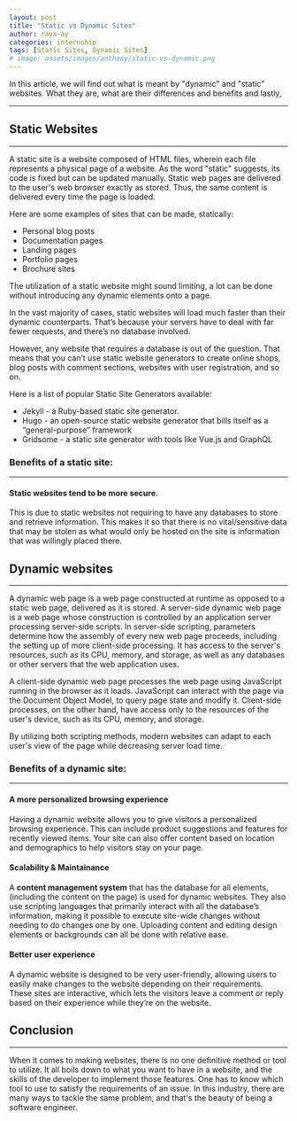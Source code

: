 ```yaml
---
layout: post
title: "Static vs Dynamic Sites"
author: raya-ay
categories: internship
tags: [Static Sites, Dynamic Sites]
# image: assets/images/anthony/static-vs-dynamic.png
---
```


In this article, we will find out what is meant by "dynamic" and "static" websites. What they are, what are their differences and benefits and lastly,

---

## Static Websites
---

A static site is a website composed of HTML files, wherein each file represents a physical page of a website. As the word "static" suggests, its code is fixed but can be updated manually. Static web pages are delivered to the user's web browser exactly as stored. Thus, the same content is delivered every time the page is loaded.

Here are some examples of sites that can be made, statically:
- Personal blog posts
- Documentation pages
- Landing pages
- Portfolio pages
- Brochure sites

The utilization of a static website might sound limiting, a lot can be done without introducing any dynamic elements onto a page.

In the vast majority of cases, static websites will load much faster than their dynamic counterparts. That’s because your servers have to deal with far fewer requests, and there’s no database involved. 

However, any website that requires a database is out of the question. That means that you can’t use static website generators to create online shops, blog posts with comment sections, websites with user registration, and so on.

Here is a list of popular Static Site Generators available:

- Jekyll - a Ruby-based static site generator.
- Hugo - an open-source static website generator that bills itself as a “general-purpose” framework
- Gridsome - a static site generator with tools like Vue.js and GraphQL


### Benefits of a static site:
---

#### Static websites tend to be more secure.

This is due to static websites not requiring to have any databases to store and retrieve information. This makes it so that there is no vital/sensitive data that may be stolen as what would only be hosted on the site is information that was willingly placed there.


## Dynamic websites
---

A dynamic web page is a web page constructed at runtime as opposed to a static web page, delivered as it is stored. A server-side dynamic web page is a web page whose construction is controlled by an application server processing server-side scripts. In server-side scripting, parameters determine how the assembly of every new web page proceeds, including the setting up of more client-side processing. It has access to the server's resources, such as its CPU, memory, and storage, as well as any databases or other servers that the web application uses.

A client-side dynamic web page processes the web page using JavaScript running in the browser as it loads. JavaScript can interact with the page via the Document Object Model, to query page state and modify it. Client-side processes, on the other hand, have access only to the resources of the user's device, such as its CPU, memory, and storage.

By utilizing both scripting methods, modern websites can adapt to each user's view of the page while decreasing server load time.

### Benefits of a dynamic site:
---

#### A more personalized browsing experience

Having a dynamic website allows you to give visitors a personalized browsing experience. This can include product suggestions and features for recently viewed items. Your site can also offer content based on location and demographics to help visitors stay on your page.

#### Scalability & Maintainance

A **content management system** that has the database for all elements, (including the content on the page) is used for dynamic websites. They also use scripting languages that primarily interact with all the database’s information, making it possible to execute site-wide changes without needing to do changes one by one. Uploading content and editing design elements or backgrounds can all be done with relative ease.

#### Better user experience

A dynamic website is designed to be very user-friendly, allowing users to easily make changes to the website depending on their requirements. These sites are interactive, which lets the visitors leave a comment or reply based on their experience while they’re on the website.
  

## Conclusion
---

When it comes to making websites, there is no one definitive method or tool to utilize. It all boils down to what you want to have in a website,  and the skills of the developer to implement those features. One has to know which tool to use to satisfy the requirements of an issue. In this industry, there are many ways to tackle the same problem, and that's the beauty of being a software engineer.